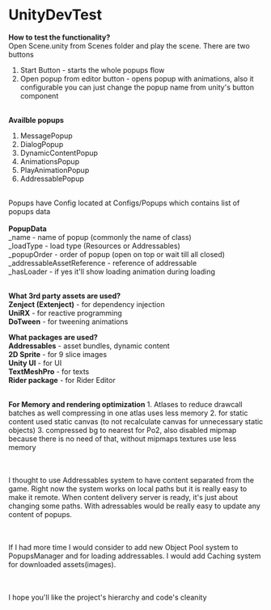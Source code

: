 # UnityDevTest

<b>How to test the functionality? </b><br>
Open Scene.unity from Scenes folder and play the scene. There are two buttons
1. Start Button - starts the whole popups flow
2. Open popup from editor button - opens popup with animations, also it configurable you can just change the popup name from unity's button component

<br><b>Availble popups</b></br>
1. MessagePopup
2. DialogPopup
3. DynamicContentPopup
4. AnimationsPopup
5. PlayAnimationPopup
6. AddressablePopup

<br>
Popups have Config located at Configs/Popups which contains list of popups data
<br>
<br><b>PopupData</b><br>
_name - name of popup (commonly the name of class)<br>
_loadType - load type (Resources or Addressables)<br>
_popupOrder - order of popup (open on top or wait till all closed)<br>
_addressableAssetReference - reference of addressable<br>
_hasLoader - if yes it'll show loading animation during loading<br>

<br><b>What 3rd party assets are used? </b><br>
<b>Zenject (Extenject)</b> - for dependency injection<br>
<b>UniRX</b> - for reactive programming<br>
<b>DoTween</b> - for tweening animations<br>

<b> What packages are used? </b><br>
<b>Addressables</b> - asset bundles, dynamic content <br>
<b>2D Sprite</b> - for 9 slice images <br>
<b>Unity UI</b> - for UI <br>
<b>TextMeshPro</b> - for texts <br>
<b>Rider package</b> - for Rider Editor <br>

<br>
<b>For Memory and rendering optimization</b>
1. Atlases to reduce drawcall batches as well compressing in one atlas uses less memory
2. for static content used static canvas (to not recalculate canvas for unnecessary static objects)
3. compressed bg to nearest for Po2, also disabled mipmap because there is no need of that, without mipmaps textures use less memory


<br><br>
I thought to use Addressables system to have content separated from the game. Right now the system works on local paths but it is really easy to make it remote. When content delivery server is ready, it's just about changing some paths. With adressables would be really easy to update any content of popups.


<br><br>
If I had more time I would consider to add new Object Pool system to PopupsManager and for loading addressables. I would add Caching system for downloaded assets(images).


<br><br>
I hope you'll like the project's hierarchy and code's cleanity 
